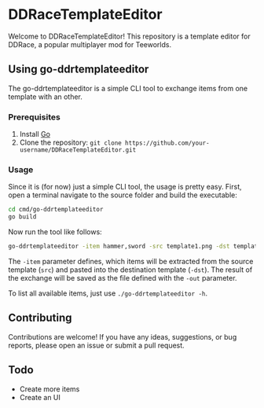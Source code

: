 # DDRaceTemplateEditor

Welcome to DDRaceTemplateEditor! This repository is a template editor for DDRace, a popular multiplayer mod for Teeworlds.

## Using go-ddrtemplateeditor

The go-ddrtemplateeditor is a simple CLI tool to exchange items from one template with an other.

### Prerequisites

1. Install [Go](https://go.dev/doc/install)
2. Clone the repository: `git clone https://github.com/your-username/DDRaceTemplateEditor.git`

### Usage

Since it is (for now) just a simple CLI tool, the usage is pretty easy. 
First, open a terminal navigate to the source folder and build the executable:

```bash
cd cmd/go-ddrtemplateeditor
go build
```

Now run the tool like follows:

```bash
go-ddrtemplateeditor -item hammer,sword -src template1.png -dst template2.png -out output.png
```

The `-item` parameter defines, which items will be extracted from the source template (`src`) and pasted into the destination template (`-dst`). The result of the exchange will be saved as the file defined with the `-out` parameter.

To list all available items, just use `./go-ddrtemplateeditor -h`.

## Contributing

Contributions are welcome! If you have any ideas, suggestions, or bug reports, please open an issue or submit a pull request.

## Todo
- Create more items
- Create an UI